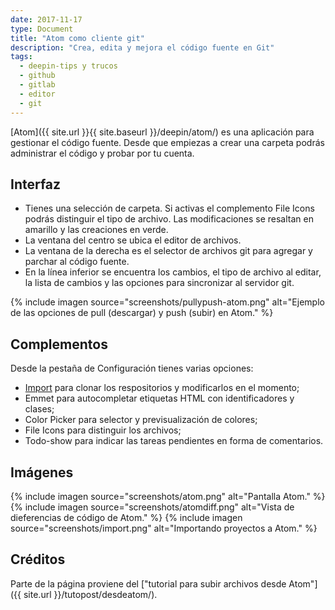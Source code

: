 ```yaml
---
date: 2017-11-17
type: Document
title: "Atom como cliente git"
description: "Crea, edita y mejora el código fuente en Git"
tags:
  - deepin-tips y trucos
  - github
  - gitlab
  - editor
  - git
---
```


[Atom]({{ site.url }}{{ site.baseurl }}/deepin/atom/) es una aplicación para gestionar el código fuente. Desde que empiezas a crear una carpeta podrás administrar el código y probar por tu cuenta.

## Interfaz

* Tienes una selección de carpeta. Si activas el complemento File Icons podrás distinguir el tipo de archivo. Las modificaciones se resaltan en amarillo y las creaciones en verde.
* La ventana del centro se ubica el editor de archivos.
* La ventana de la derecha es el selector de archivos git para agregar y parchar al código fuente.
* En la línea inferior se encuentra los cambios, el tipo de archivo al editar, la lista de cambios y las opciones para sincronizar al servidor git.

{% include imagen source="screenshots/pullypush-atom.png" alt="Ejemplo de las opciones de pull (descargar) y push (subir) en Atom." %}

## Complementos
Desde la pestaña de Configuración tienes varias opciones:

* [Import](https://atom.io/packages/import) para clonar los respositorios y modificarlos en el momento;
* Emmet para autocompletar etiquetas HTML con identificadores y clases;
* Color Picker para selector y previsualización de colores;
* File Icons para distinguir los archivos;
* Todo-show para indicar las tareas pendientes en forma de comentarios.

## Imágenes
{% include imagen source="screenshots/atom.png" alt="Pantalla Atom." %}
{% include imagen source="screenshots/atomdiff.png" alt="Vista de dieferencias de código de Atom." %}
{% include imagen source="screenshots/import.png" alt="Importando proyectos a Atom." %}

## Créditos
Parte de la página proviene del ["tutorial para subir archivos desde Atom"]({{ site.url }}/tutopost/desdeatom/).
